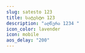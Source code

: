 ```yaml
---
slug: satesto 123
title: სატესტო 123
description: "აღწერა 1234 "
icon_color: lavender
icon: mobile
aos_delay: "200"
---
```

